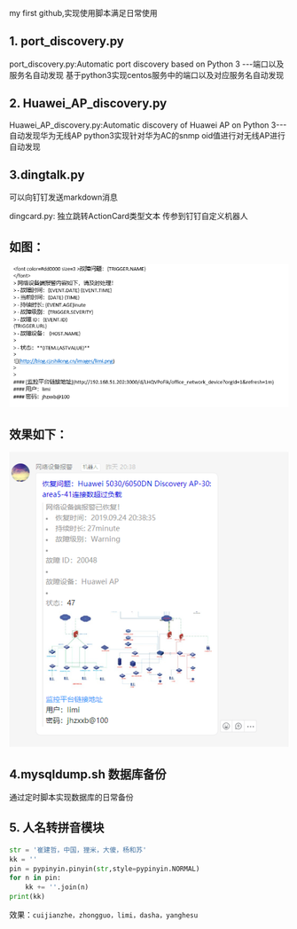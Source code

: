 my first github,实现使用脚本满足日常使用

## 1. port_discovery.py
port_discovery.py:Automatic port discovery based on Python 3 ---端口以及服务名自动发现
基于python3实现centos服务中的端口以及对应服务名自动发现

## 2. Huawei_AP_discovery.py
Huawei_AP_discovery.py:Automatic discovery of Huawei AP on Python 3---自动发现华为无线AP
python3实现针对华为AC的snmp oid值进行对无线AP进行自动发现


## 3.dingtalk.py
可以向钉钉发送markdown消息

dingcard.py: 独立跳转ActionCard类型文本 传参到钉钉自定义机器人

## 如图：

![](https://github.com/cuijianzhe/discover_server/blob/master/img/action.png)

## 效果如下：
![](https://github.com/cuijianzhe/discover_server/blob/master/img/cccc.png)

## 4.mysqldump.sh 数据库备份
通过定时脚本实现数据库的日常备份

## 5. 人名转拼音模块
```python
str = '崔建哲，中国，狸米，大傻，杨和苏'
kk = ''
pin = pypinyin.pinyin(str,style=pypinyin.NORMAL)
for n in pin:
    kk += ''.join(n)
print(kk)
```
效果：`cuijianzhe，zhongguo，limi，dasha，yanghesu`

